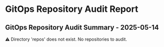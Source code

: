 # GitOps Repository Audit Report

## GitOps Repository Audit Summary - 2025-05-14
⚠️ Directory 'repos' does not exist. No repositories to audit.
